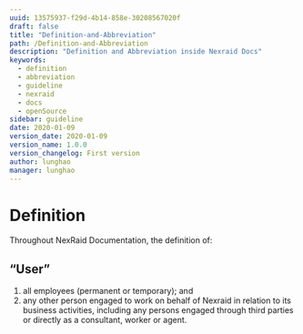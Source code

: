 ```yaml
---
uuid: 13575937-f29d-4b14-858e-30208567020f
draft: false
title: "Definition-and-Abbreviation"
path: /Definition-and-Abbreviation
description: "Definition and Abbreviation inside Nexraid Docs"
keywords: 
  - definition
  - abbreviation
  - guideline
  - nexraid
  - docs
  - openSource
sidebar: guideline
date: 2020-01-09
version_date: 2020-01-09
version_name: 1.0.0
version_changelog: First version
author: lunghao
manager: lunghao
---
```


# Definition
Throughout NexRaid Documentation, the definition of:


## “User”
  1. all employees (permanent or temporary); and
  2. any other person engaged to work on behalf of Nexraid in relation to its business activities, including any persons engaged through third parties or directly as a consultant, worker or agent.


